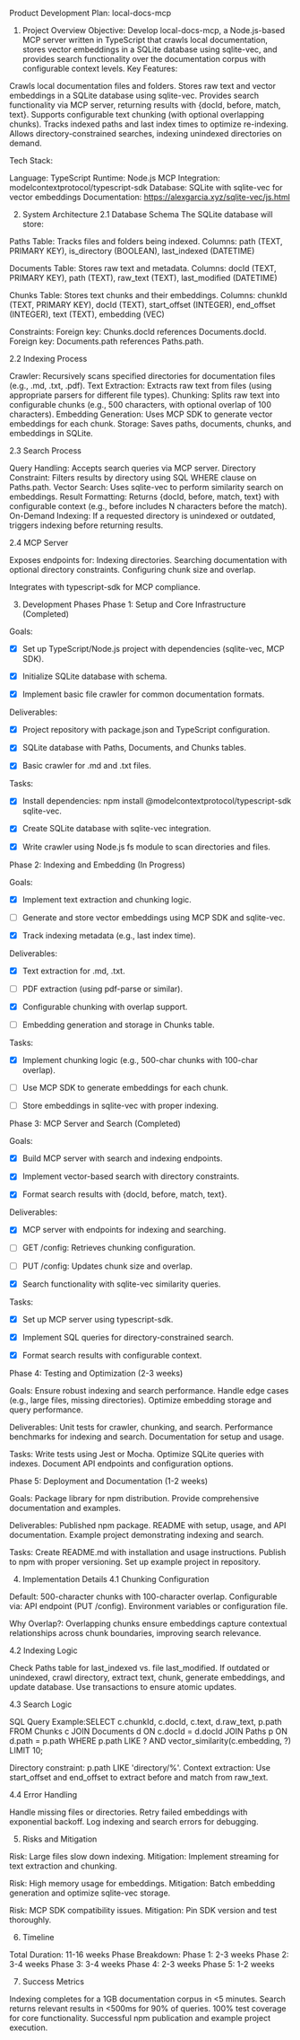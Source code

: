 Product Development Plan: local-docs-mcp
1. Project Overview
   Objective: Develop local-docs-mcp, a Node.js-based MCP server written in TypeScript that crawls local documentation, stores vector embeddings in a SQLite database using sqlite-vec, and provides search functionality over the documentation corpus with configurable context levels.
   Key Features:

Crawls local documentation files and folders.
Stores raw text and vector embeddings in a SQLite database using sqlite-vec.
Provides search functionality via MCP server, returning results with {docId, before, match, text}.
Supports configurable text chunking (with optional overlapping chunks).
Tracks indexed paths and last index times to optimize re-indexing.
Allows directory-constrained searches, indexing unindexed directories on demand.

Tech Stack:

Language: TypeScript
Runtime: Node.js
MCP Integration: modelcontextprotocol/typescript-sdk
Database: SQLite with sqlite-vec for vector embeddings
Documentation: https://alexgarcia.xyz/sqlite-vec/js.html

2. System Architecture
   2.1 Database Schema
   The SQLite database will store:

Paths Table: Tracks files and folders being indexed.
Columns: path (TEXT, PRIMARY KEY), is_directory (BOOLEAN), last_indexed (DATETIME)


Documents Table: Stores raw text and metadata.
Columns: docId (TEXT, PRIMARY KEY), path (TEXT), raw_text (TEXT), last_modified (DATETIME)


Chunks Table: Stores text chunks and their embeddings.
Columns: chunkId (TEXT, PRIMARY KEY), docId (TEXT), start_offset (INTEGER), end_offset (INTEGER), text (TEXT), embedding (VEC)


Constraints:
Foreign key: Chunks.docId references Documents.docId.
Foreign key: Documents.path references Paths.path.



2.2 Indexing Process

Crawler: Recursively scans specified directories for documentation files (e.g., .md, .txt, .pdf).
Text Extraction: Extracts raw text from files (using appropriate parsers for different file types).
Chunking: Splits raw text into configurable chunks (e.g., 500 characters, with optional overlap of 100 characters).
Embedding Generation: Uses MCP SDK to generate vector embeddings for each chunk.
Storage: Saves paths, documents, chunks, and embeddings in SQLite.

2.3 Search Process

Query Handling: Accepts search queries via MCP server.
Directory Constraint: Filters results by directory using SQL WHERE clause on Paths.path.
Vector Search: Uses sqlite-vec to perform similarity search on embeddings.
Result Formatting: Returns {docId, before, match, text} with configurable context (e.g., before includes N characters before the match).
On-Demand Indexing: If a requested directory is unindexed or outdated, triggers indexing before returning results.

2.4 MCP Server

Exposes endpoints for:
Indexing directories.
Searching documentation with optional directory constraints.
Configuring chunk size and overlap.


Integrates with typescript-sdk for MCP compliance.

3. Development Phases
Phase 1: Setup and Core Infrastructure (Completed)

Goals:
- [x] Set up TypeScript/Node.js project with dependencies (sqlite-vec, MCP SDK).
- [x] Initialize SQLite database with schema.
- [x] Implement basic file crawler for common documentation formats.


Deliverables:
- [x] Project repository with package.json and TypeScript configuration.
- [x] SQLite database with Paths, Documents, and Chunks tables.
- [x] Basic crawler for .md and .txt files.


Tasks:
- [x] Install dependencies: npm install @modelcontextprotocol/typescript-sdk sqlite-vec.
- [x] Create SQLite database with sqlite-vec integration.
- [x] Write crawler using Node.js fs module to scan directories and files.



Phase 2: Indexing and Embedding (In Progress)

Goals:
- [x] Implement text extraction and chunking logic.
- [ ] Generate and store vector embeddings using MCP SDK and sqlite-vec.
- [x] Track indexing metadata (e.g., last index time).


Deliverables:
- [x] Text extraction for .md, .txt.
- [ ] PDF extraction (using pdf-parse or similar).
- [x] Configurable chunking with overlap support.
- [ ] Embedding generation and storage in Chunks table.


Tasks:
- [x] Implement chunking logic (e.g., 500-char chunks with 100-char overlap).
- [ ] Use MCP SDK to generate embeddings for each chunk.
- [ ] Store embeddings in sqlite-vec with proper indexing.



Phase 3: MCP Server and Search (Completed)

Goals:
- [x] Build MCP server with search and indexing endpoints.
- [x] Implement vector-based search with directory constraints.
- [x] Format search results with {docId, before, match, text}.


Deliverables:
- [x] MCP server with endpoints for indexing and searching.
- [ ] GET /config: Retrieves chunking configuration.
- [ ] PUT /config: Updates chunk size and overlap.
- [x] Search functionality with sqlite-vec similarity queries.


Tasks:
- [x] Set up MCP server using typescript-sdk.
- [x] Implement SQL queries for directory-constrained search.
- [x] Format search results with configurable context.



Phase 4: Testing and Optimization (2-3 weeks)

Goals:
Ensure robust indexing and search performance.
Handle edge cases (e.g., large files, missing directories).
Optimize embedding storage and query performance.


Deliverables:
Unit tests for crawler, chunking, and search.
Performance benchmarks for indexing and search.
Documentation for setup and usage.


Tasks:
Write tests using Jest or Mocha.
Optimize SQLite queries with indexes.
Document API endpoints and configuration options.



Phase 5: Deployment and Documentation (1-2 weeks)

Goals:
Package library for npm distribution.
Provide comprehensive documentation and examples.


Deliverables:
Published npm package.
README with setup, usage, and API documentation.
Example project demonstrating indexing and search.


Tasks:
Create README.md with installation and usage instructions.
Publish to npm with proper versioning.
Set up example project in repository.



4. Implementation Details
   4.1 Chunking Configuration

Default: 500-character chunks with 100-character overlap.
Configurable via:
API endpoint (PUT /config).
Environment variables or configuration file.


Why Overlap?: Overlapping chunks ensure embeddings capture contextual relationships across chunk boundaries, improving search relevance.

4.2 Indexing Logic

Check Paths table for last_indexed vs. file last_modified.
If outdated or unindexed, crawl directory, extract text, chunk, generate embeddings, and update database.
Use transactions to ensure atomic updates.

4.3 Search Logic

SQL Query Example:SELECT c.chunkId, c.docId, c.text, d.raw_text, p.path
FROM Chunks c
JOIN Documents d ON c.docId = d.docId
JOIN Paths p ON d.path = p.path
WHERE p.path LIKE ? AND vector_similarity(c.embedding, ?)
LIMIT 10;


Directory constraint: p.path LIKE 'directory/%'.
Context extraction: Use start_offset and end_offset to extract before and match from raw_text.

4.4 Error Handling

Handle missing files or directories.
Retry failed embeddings with exponential backoff.
Log indexing and search errors for debugging.

5. Risks and Mitigation

Risk: Large files slow down indexing.
Mitigation: Implement streaming for text extraction and chunking.


Risk: High memory usage for embeddings.
Mitigation: Batch embedding generation and optimize sqlite-vec storage.


Risk: MCP SDK compatibility issues.
Mitigation: Pin SDK version and test thoroughly.



6. Timeline

Total Duration: 11-16 weeks
Phase Breakdown:
Phase 1: 2-3 weeks
Phase 2: 3-4 weeks
Phase 3: 3-4 weeks
Phase 4: 2-3 weeks
Phase 5: 1-2 weeks



7. Success Metrics

Indexing completes for a 1GB documentation corpus in <5 minutes.
Search returns relevant results in <500ms for 90% of queries.
100% test coverage for core functionality.
Successful npm publication and example project execution.

